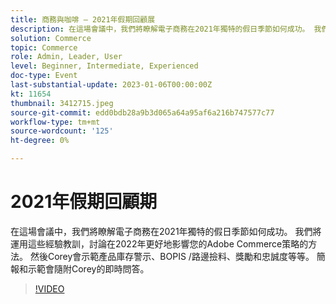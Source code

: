 ```yaml
---
title: 商務與咖啡 — 2021年假期回顧展
description: 在這場會議中，我們將瞭解電子商務在2021年獨特的假日季節如何成功。 我們將運用這些經驗教訓，討論在2022年更好地影響您的Adobe Commerce策略的方法。 然後Corey會示範產品庫存警示、BOPIS /路邊撿料、獎勵和忠誠度等等。 簡報和示範會隨附Corey的即時問答。
solution: Commerce
topic: Commerce
role: Admin, Leader, User
level: Beginner, Intermediate, Experienced
doc-type: Event
last-substantial-update: 2023-01-06T00:00:00Z
kt: 11654
thumbnail: 3412715.jpeg
source-git-commit: edd0bdb28a9b3d065a64a95af6a216b747577c77
workflow-type: tm+mt
source-wordcount: '125'
ht-degree: 0%

---
```


# 2021年假期回顧期

在這場會議中，我們將瞭解電子商務在2021年獨特的假日季節如何成功。 我們將運用這些經驗教訓，討論在2022年更好地影響您的Adobe Commerce策略的方法。 然後Corey會示範產品庫存警示、BOPIS /路邊撿料、獎勵和忠誠度等等。 簡報和示範會隨附Corey的即時問答。

>[!VIDEO](https://video.tv.adobe.com/v/3412715/?quality=12&learn=on)
